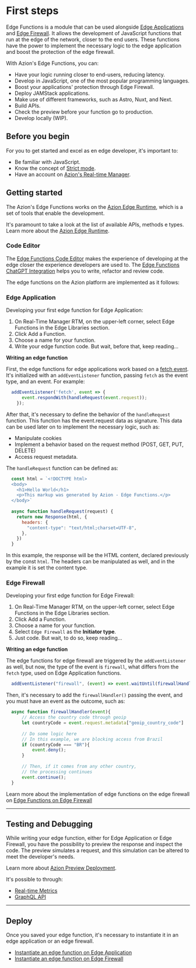 # First steps

Edge Functions is a module that can be used alongside [Edge Applications](https://www.azion.com/en/documentation/products/edge-application/) and [Edge Firewall](https://www.azion.com/en/documentation/products/edge-firewall/). It allows the development of JavaScript functions that run at the edge of the network, closer to the end users. These functions have the power to implement the necessary logic to the edge application and boost the protection of the edge firewall.

With Azion's Edge Functions, you can:

- Have your logic running closer to end-users, reducing latency.
- Develop in JavaScript, one of the most popular programming languages.
- Boost your applications' protection through Edge Firewall.
- Deploy JAMStack applications.
- Make use of different frameworks, such as Astro, Nuxt, and Next.
- Build APIs.
- Check the preview before your function go to production.
- Develop locally (WIP).

## Before you begin

For you to get started and excel as en edge developer, it's important to:

- Be familiar with JavaScript.
- Know the concept of [Strict mode](https://developer.mozilla.org/en-US/docs/Web/JavaScript/Reference/Strict_mode).
- Have an account on [Azion's Real-time Manager](https://www.azion.com/en/documentation/products/accounts/creating-account/).

## Getting started

The Azion's Edge Functions works on the [Azion Edge Runtime](https://www.azion.com/en/documentation/products/edge-application/edge-functions/runtime/overview/), which is a set of tools that enable the development.

It's paramount to take a look at the list of available APIs, methods e types. Learn more about the [Azion Edge Runtime](https://www.azion.com/en/documentation/products/edge-application/edge-functions/runtime/overview/).

### Code Editor

The [Edge Functions Code Editor](https://www.azion.com/en/documentation/products/edge-application/edge-functions/runtime-api/code-editor/) makes the experience of developing at the edge closer the experience developers are used to. The [Edge Functions ChatGPT Integration](https://www.azion.com/en/documentation/products/edge-application/edge-functions/runtime-api/ai-integration/) helps you to write, refactor and review code.

The edge functions on the Azion platform are implemented as it follows:

### Edge Application

Developing your first edge function for Edge Application:

1. On Real-Time Manager RTM, on the upper-left corner, select Edge Functions in the Edge Libraries section.
2. Click Add a Function.
3. Choose a name for your function.
4. Write your edge function code. But wait, before that, keep reading...

**Writing an edge function**

First, the edge functions for edge applications work based on a [fetch event](https://www.azion.com/en/documentation/products/edge-application/edge-functions/runtime-apis/javascript/fetch/). It's initialized with an `addEventListener` function, passing `fetch` as the event type, and an event. For example:

```javascript
  addEventListener('fetch', event => {
      event.respondWith(handleRequest(event.request));
    });
```

After that, it's necessary to define the behavior of the `handleRequest` function. This function has the event.request data as signature. This data can be used later on to implement the necessary logic, such as:

- Manipulate cookies
- Implement a behavior based on the request method (POST, GET, PUT, DELETE)
- Access request metadata.

The `handleRequest` function can be defined as:

```javascript
  const html = `<!DOCTYPE html>
  <body>
    <h1>Hello World</h1>
    <p>This markup was generated by Azion - Edge Functions.</p>
  </body>`
  
  async function handleRequest(request) {
    return new Response(html, {
      headers: {
        "content-type": "text/html;charset=UTF-8",
      },
    })
  }
```

In this example, the response will be the HTML content, declared previously by the const `html`. The headers can be manipulated as well, and in the example it is set the content type.

### Edge Firewall

Developing your first edge function for Edge Firewall:

1. On Real-Time Manager RTM, on the upper-left corner, select Edge Functions in the Edge Libraries section.
2. Click Add a Function.
3. Choose a name for your function.
4. Select `Edge Firewall` as the **Initiator type**.
5. Just code. But wait, to do so, keep reading...

**Writing an edge function**

The edge functions for edge firewall are triggered by the `addEventListener` as well, but now, the type of the event is `firewall`, what differs from the `fetch` type, used on Edge Application functions.

```javascript
  addEventListener("firewall", (event) => event.waitUntil(firewallHandler(event)));
```

Then, it's necessary to add the `firewallHandler()` passing the event, and you must have an event as the outcome, such as:

```javascript
  async function firewallHandler(event){
      // Access the country code through geoip
      let countryCode = event.request.metadata["geoip_country_code"]
  
      // Do some logic here
      // In this example, we are blocking access from Brazil
      if (countryCode === "BR"){
          event.deny();
      }
  
      // Then, if it comes from any other country,
      // the processing continues
      event.continue();
  }
```

Learn more about the implementation of edge functions on the edge firewall on [Edge Functions on Edge Firewall](https://www.azion.com/en/documentation/products/edge-firewall/edge-functions/firewall/)

---

## Testing and Debugging

While writing your edge function, either for Edge Application or Edge Firewall, you have the possibility to preview the response and inspect the code. The preview simulates a request, and this simulation can be altered to meet the developer's needs.

Learn more about [Azion Preview Deployment](https://www.azion.com/en/documentation/products/edge-application/edge-functions/runtime-api/preview-deployment/). 

It's possible to through:

- [Real-time Metrics]() 
- [GraphQL API]()

--- 

## Deploy

Once you saved your edge function, it's necessary to instantiate it in an edge application or an edge firewall.

- [Instantiate an edge function on Edge Application](https://www.azion.com/en/documentation/products/edge-application/edge-functions-instances/)
- [Instantiate an edge function on Edge Firewall](https://www.azion.com/en/documentation/products/edge-firewall/edge-functions-instances/)
